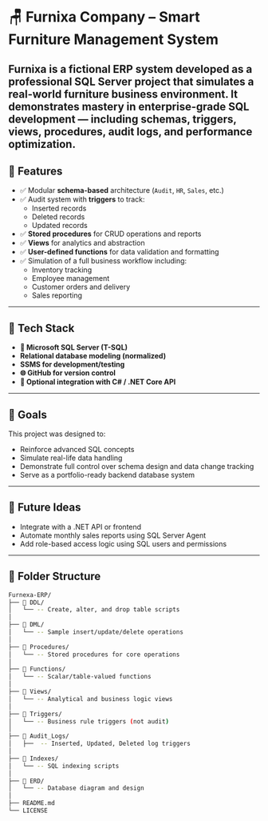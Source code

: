 # 🪑 Furnixa Company – Smart Furniture Management System

Furnixa is a fictional ERP system developed as a professional SQL Server project that simulates a real-world furniture business environment. It demonstrates mastery in enterprise-grade SQL development — including schemas, triggers, views, procedures, audit logs, and performance optimization.
---

## 🚀 Features

- ✅ Modular **schema-based** architecture (`Audit`, `HR`, `Sales`, etc.)
- ✅ Audit system with **triggers** to track:
  - Inserted records
  - Deleted records
  - Updated records
- ✅ **Stored procedures** for CRUD operations and reports
- ✅ **Views** for analytics and abstraction
- ✅ **User-defined functions** for data validation and formatting
- ✅ Simulation of a full business workflow including:
  - Inventory tracking
  - Employee management
  - Customer orders and delivery
  - Sales reporting

---
## 🧰 Tech Stack

- **📂 Microsoft SQL Server (T-SQL)**
- **Relational database modeling (normalized)**
- **SSMS for development/testing**
- **🌐 GitHub for version control**
- **🔧 Optional integration with C# / .NET Core API**

---

## 📌 Goals

This project was designed to:

- Reinforce advanced SQL concepts
- Simulate real-life data handling
- Demonstrate full control over schema design and data change tracking
- Serve as a portfolio-ready backend database system

---

## 📎 Future Ideas

- Integrate with a .NET API or frontend
- Automate monthly sales reports using SQL Server Agent
- Add role-based access logic using SQL users and permissions
---

## 📌 Folder Structure

```bash
Furnexa-ERP/
├── 📁 DDL/
│   └── -- Create, alter, and drop table scripts
│ 
├── 📁 DML/
│   └── -- Sample insert/update/delete operations
│ 
├── 📁 Procedures/
│   └── -- Stored procedures for core operations
│    
├── 📁 Functions/
│   └── -- Scalar/table-valued functions
│   
├── 📁 Views/
│   └── -- Analytical and business logic views
│
├── 📁 Triggers/
│   └── -- Business rule triggers (not audit)
│
├── 📁 Audit_Logs/
│   ├──  -- Inserted, Updated, Deleted log triggers
│
├── 📁 Indexes/
│   └── -- SQL indexing scripts
│
├── 📁 ERD/
│   └── -- Database diagram and design
│
├── README.md
└── LICENSE
